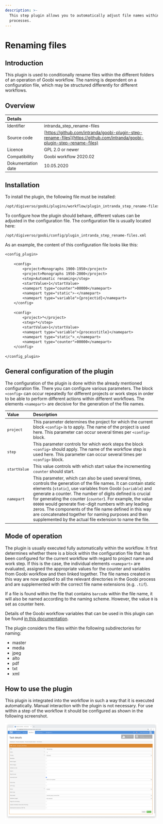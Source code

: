 ```yaml
---
description: >-
  This step plugin allows you to automatically adjust file names within Goobi
  processes.
---
```


# Renaming files

## Introduction

This plugin is used to conditionally rename files within the different folders of an operation of Goobi workflow. The naming is dependent on a configuration file, which may be structured differently for different workflows.

## Overview

| Details |  |
| :--- | :--- |
| Identifier | intranda\_step\_rename-files |
| Source code | [https://github.com/intranda/goobi-plugin-step-rename-files](https://github.com/intranda/goobi-plugin-step-rename-files) |
| Licence | GPL 2.0 or newer |
| Compatibility | Goobi workflow 2020.02 |
| Dokumentation date | 10.05.2020 |

## Installation

To install the plugin, the following file must be installed:

```bash
/opt/digiverso/goobi/plugins/workflow/plugin_intranda_step_rename-files.jar
```

To configure how the plugin should behave, different values can be adjusted in the configuration file. The configuration file is usually located here:

```bash
/opt/digiverso/goobi/config/plugin_intranda_step_rename-files.xml
```

As an example, the content of this configuration file looks like this:

```markup
<config_plugin>

    <config>
        <project>Monographs 1900-1950</project>
        <project>Monographs 1950-2000</project>
        <step>Automatic renaming</step>
        <startValue>1</startValue>
        <namepart type="counter">00000</namepart>
        <namepart type="static">-</namepart>
        <namepart type="variable">{projectid}</namepart>
    </config>

    <config>
        <project>*</project>
        <step>*</step>
        <startValue>1</startValue>
        <namepart type="variable">{processtitle}</namepart>
        <namepart type="static">_</namepart>
        <namepart type="counter">00000</namepart>
    </config>

</config_plugin>
```

## General configuration of the plugin

The configuration of the plugin is done within the already mentioned configuration file. There you can configure various parameters. The block `<config>` can occur repeatedly for different projects or work steps in order to be able to perform different actions within different workflows. The elements `<namepart>` are decisive for the generation of the file names.

| Value | Description |
| :--- | :--- |
| `project` | This parameter determines the project for which the current block `<config>` is to apply. The name of the project is used here. This parameter can occur several times per `<config>` block. |
| `step` | This parameter controls for which work steps the block `<config>` should apply. The name of the workflow step is used here. This parameter can occur several times per `<config>` block. |
| `startValue` | This value controls with which start value the incrementing `counter` should start. |
| `namepart` | This parameter, which can also be used several times, controls the generation of the file names. It can contain static elements \(`static`\), use variables from Goobi \(`variable`\) and generate a counter. The number of digits defined is crucial for generating the counter \(`counter`\). For example, the value `00000` would generate five-digit numbers with any leading zeros. The components of the file name defined in this way are concatenated together for naming purposes and then supplemented by the actual file extension to name the file. |

## Mode of operation

The plugin is usually executed fully automatically within the workflow. It first determines whether there is a block within the configuration file that has been configured for the current workflow with regard to project name and work step. If this is the case, the individual elements `<namepart>` are evaluated, assigned the appropriate values for the counter and variables from Goobi workflow and then linked together. The file names created in this way are now applied to all the relevant directories in the Goobi process and are supplemented with the correct file name extensions \(e.g. `.tif`\).

If a file is found within the file that contains `barcode` within the file name, it will also be named according to the naming scheme. However, the value `0` is set as counter here.

Details of the Goobi workflow variables that can be used in this plugin can be found [in this documentation](https://docs.intranda.com/goobi-workflow-en/manager/8).

The plugin considers the files within the following subdirectories for naming:

* master
* media
* jpeg
* alto
* pdf
* txt
* xml

## How to use the plugin

This plugin is integrated into the workflow in such a way that it is executed automatically. Manual interaction with the plugin is not necessary. For use within a step of the workflow it should be configured as shown in the following screenshot.

![Integration of the plugin into the workflow](../.gitbook/assets/intranda_step_rename-files.png)
